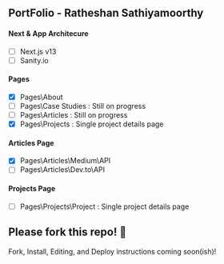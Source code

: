 ## PortFolio - Ratheshan Sathiyamoorthy

#### Next & App Architecure

- [ ] Next.js v13
- [ ] Sanity.io

#### Pages

- [x] Pages\About
- [ ] Pages\Case Studies : Still on progress
- [ ] Pages\Articles : Still on progress
- [x] Pages\Projects : Single project details page

#### Articles Page

- [x] Pages\Articles\Medium\API
- [ ] Pages\Articles\Dev.to\API

#### Projects Page

- [ ] Pages\Projects\Project : Single project details page

## Please fork this repo! 🦄

Fork, Install, Editing, and Deploy instructions coming soon(ish)!
